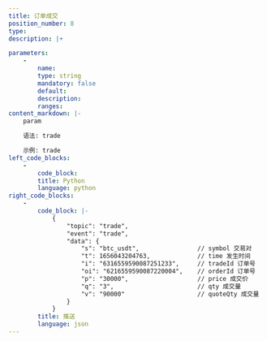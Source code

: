 ```yaml
---
title: 订单成交
position_number: 8
type:
description: |+

parameters:
    -
        name:
        type: string
        mandatory: false
        default:
        description:
        ranges:
content_markdown: |-
    param

    语法: trade

    示例: trade
left_code_blocks:
    -
        code_block:
        title: Python
        language: python
right_code_blocks:
    -
        code_block: |-
            {
                "topic": "trade", 
                "event": "trade", 
                "data": {
                    "s": "btc_usdt",                // symbol 交易对
                    "t": 1656043204763,             // time 发⽣时间
                    "i": "6316559590087251233",     // tradeId 订单号
                    "oi": "6216559590087220004",    // orderId 订单号
                    "p": "30000",                   // price 成交价
                    "q": "3",                       // qty 成交量
                    "v": "90000"                    // quoteQty 成交量
                }
            }
        title: 推送
        language: json
---
```


